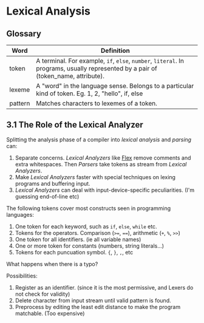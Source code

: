 # Lexical Analysis

## Glossary

| Word    | Definition                                                                                                                         |
| ------- | ---------------------------------------------------------------------------------------------------------------------------------- |
| token   | A terminal. For example, `if`, `else`, `number`, `literal`. In programs, usually represented by a pair of (token_name, attribute). |
| lexeme  | A "word" in the language sense. Belongs to a particular kind of token. Eg. 1, 2, "hello", if, else                                 |
| pattern | Matches characters to lexemes of a token.                                                                                          |

## 3.1 The Role of the Lexical Analyzer

Splitting the analysis phase of a compiler into _lexical analysis_ and _parsing_ can:

1. Separate concerns. _Lexical Analyzers_ like [Flex](https://github.com/westes/flex) remove comments and
   extra whitespaces. Then _Parsers_ take tokens as stream from _Lexical Analyzers_.
2. Make _Lexical Analyzers_ faster with special techniques on lexing programs and buffering input.
3. _Lexical Analyzers_ can deal with input-device-specific peculiarities. (I'm guessing end-of-line etc)

The following tokens cover most constructs seen in programming languages:

1. One token for each keyword, such as `if`, `else`, `while` etc.
2. Tokens for the operators. Comparison (`>=`, `==`), arithmetic (`+`, `%`, `>>`)
3. One token for all identifiers. (ie all variable names)
4. One or more token for constants (numbers, string literals...)
5. Tokens for each puncuation symbol. `{`, `}`, `,`, etc

What happens when there is a typo?

Possibilities:

1. Register as an identifier. (since it is the most permissive, and Lexers do not check for validity)
2. Delete character from input stream until valid pattern is found.
3. Preprocess by editing the least edit distance to make the program matchable. (Too expensive)

